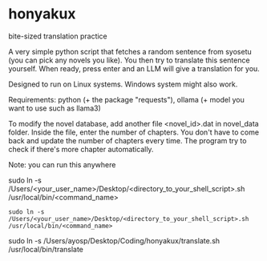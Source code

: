 # honyakux
bite-sized translation practice

A very simple python script that fetches a random sentence from syosetu (you can pick any novels you like). You then try to translate this sentence yourself. When ready, press enter and an LLM will give a translation for you.

Designed to run on Linux systems. Windows system might also work.

Requirements: python (+ the package "requests"), ollama (+ model you want to use such as llama3)

To modify the novel database, add another file <novel_id>.dat in novel_data folder. Inside the file, enter the number of chapters. You don't have to come back and update the number of chapters every time. The program try to check if there's more chapter automatically.

Note: you can run this anywhere

sudo ln -s /Users/<your_user_name>/Desktop/<directory_to_your_shell_script>.sh /usr/local/bin/<command_name>

	sudo ln -s /Users/<your_user_name>/Desktop/<directory_to_your_shell_script>.sh /usr/local/bin/<command_name>

sudo ln -s /Users/ayosp/Desktop/Coding/honyakux/translate.sh /usr/local/bin/translate